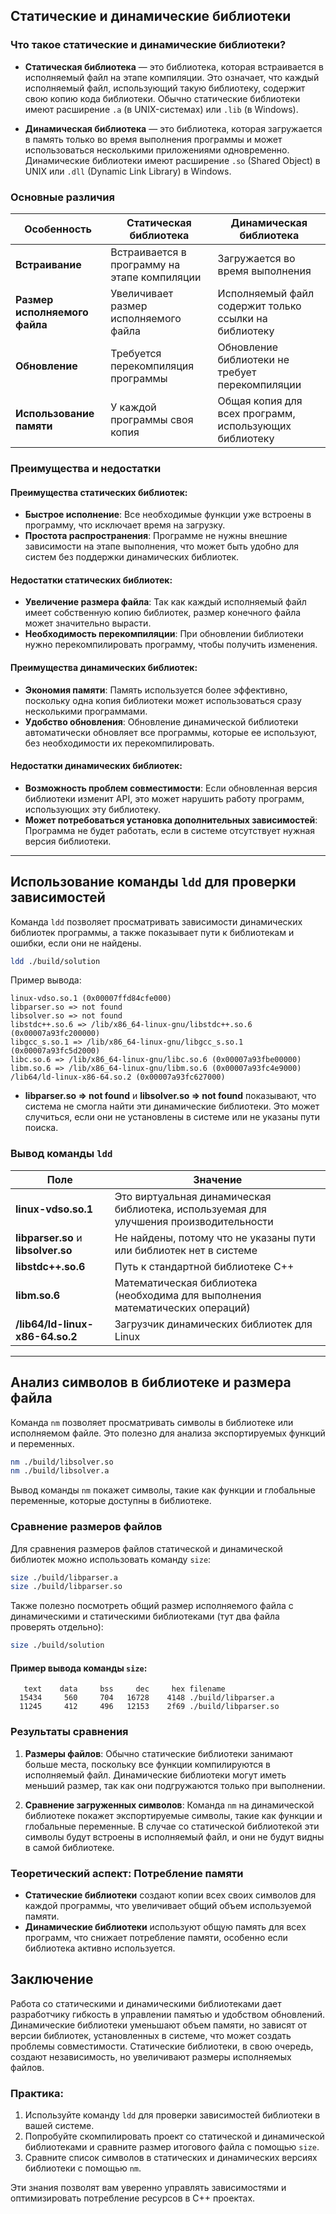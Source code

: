 ## Статические и динамические библиотеки

### Что такое статические и динамические библиотеки?

- **Статическая библиотека** — это библиотека, которая встраивается в исполняемый файл на этапе компиляции. Это означает, что каждый исполняемый файл, использующий такую библиотеку, содержит свою копию кода библиотеки. Обычно статические библиотеки имеют расширение `.a` (в UNIX-системах) или `.lib` (в Windows).

- **Динамическая библиотека** — это библиотека, которая загружается в память только во время выполнения программы и может использоваться несколькими приложениями одновременно. Динамические библиотеки имеют расширение `.so` (Shared Object) в UNIX или `.dll` (Dynamic Link Library) в Windows.

### Основные различия

| Особенность             		| Статическая библиотека                          	| Динамическая библиотека                              	|
|-------------------------------|---------------------------------------------------|-------------------------------------------------------|
| **Встраивание**         		| Встраивается в программу на этапе компиляции   	| Загружается во время выполнения                     	|
| **Размер исполняемого файла** | Увеличивает размер исполняемого файла      		| Исполняемый файл содержит только ссылки на библиотеку |
| **Обновление**          		| Требуется перекомпиляция программы              	| Обновление библиотеки не требует перекомпиляции     	|
| **Использование памяти**		| У каждой программы своя копия                  	| Общая копия для всех программ, использующих библиотеку|

### Преимущества и недостатки

#### Преимущества статических библиотек:
- **Быстрое исполнение**: Все необходимые функции уже встроены в программу, что исключает время на загрузку.
- **Простота распространения**: Программе не нужны внешние зависимости на этапе выполнения, что может быть удобно для систем без поддержки динамических библиотек.

#### Недостатки статических библиотек:
- **Увеличение размера файла**: Так как каждый исполняемый файл имеет собственную копию библиотек, размер конечного файла может значительно вырасти.
- **Необходимость перекомпиляции**: При обновлении библиотеки нужно перекомпилировать программу, чтобы получить изменения.

#### Преимущества динамических библиотек:
- **Экономия памяти**: Память используется более эффективно, поскольку одна копия библиотеки может использоваться сразу несколькими программами.
- **Удобство обновления**: Обновление динамической библиотеки автоматически обновляет все программы, которые ее используют, без необходимости их перекомпилировать.

#### Недостатки динамических библиотек:
- **Возможность проблем совместимости**: Если обновленная версия библиотеки изменит API, это может нарушить работу программ, использующих эту библиотеку.
- **Может потребоваться установка дополнительных зависимостей**: Программа не будет работать, если в системе отсутствует нужная версия библиотеки.

---

## Использование команды `ldd` для проверки зависимостей

Команда `ldd` позволяет просматривать зависимости динамических библиотек программы, а также показывает пути к библиотекам и ошибки, если они не найдены.

```bash
ldd ./build/solution
```

Пример вывода:

```text
linux-vdso.so.1 (0x00007ffd84cfe000)
libparser.so => not found
libsolver.so => not found
libstdc++.so.6 => /lib/x86_64-linux-gnu/libstdc++.so.6 (0x00007a93fc200000)
libgcc_s.so.1 => /lib/x86_64-linux-gnu/libgcc_s.so.1 (0x00007a93fc5d2000)
libc.so.6 => /lib/x86_64-linux-gnu/libc.so.6 (0x00007a93fbe00000)
libm.so.6 => /lib/x86_64-linux-gnu/libm.so.6 (0x00007a93fc4e9000)
/lib64/ld-linux-x86-64.so.2 (0x00007a93fc627000)
```

- **libparser.so => not found** и **libsolver.so => not found** показывают, что система не смогла найти эти динамические библиотеки. Это может случиться, если они не установлены в системе или не указаны пути поиска.

### Вывод команды `ldd`

| Поле                | Значение |
|---------------------|----------|
| **linux-vdso.so.1** | Это виртуальная динамическая библиотека, используемая для улучшения производительности |
| **libparser.so** и **libsolver.so** | Не найдены, потому что не указаны пути или библиотек нет в системе |
| **libstdc++.so.6** | Путь к стандартной библиотеке C++ |
| **libm.so.6** | Математическая библиотека (необходима для выполнения математических операций) |
| **/lib64/ld-linux-x86-64.so.2** | Загрузчик динамических библиотек для Linux |

---

## Анализ символов в библиотеке и размера файла

Команда `nm` позволяет просматривать символы в библиотеке или исполняемом файле. Это полезно для анализа экспортируемых функций и переменных.

```bash
nm ./build/libsolver.so
nm ./build/libsolver.a
```

Вывод команды `nm` покажет символы, такие как функции и глобальные переменные, которые доступны в библиотеке.

### Сравнение размеров файлов

Для сравнения размеров файлов статической и динамической библиотек можно использовать команду `size`:

```bash
size ./build/libparser.a
size ./build/libparser.so
```

Также полезно посмотреть общий размер исполняемого файла с динамическими и статическими библиотеками (тут два файла проверять отдельно):

```bash
size ./build/solution
```


#### Пример вывода команды `size`:

```text
   text	   data	    bss	    dec	    hex	filename
  15434	    560	    704	  16728	   4148	./build/libparser.a
  11245	    412	    496	  12153	   2f69	./build/libparser.so
```

### Результаты сравнения

1. **Размеры файлов**: Обычно статические библиотеки занимают больше места, поскольку все функции компилируются в исполняемый файл. Динамические библиотеки могут иметь меньший размер, так как они подгружаются только при выполнении.

2. **Сравнение загруженных символов**: Команда `nm` на динамической библиотеке покажет экспортируемые символы, такие как функции и глобальные переменные. В случае со статической библиотекой эти символы будут встроены в исполняемый файл, и они не будут видны в самой библиотеке.

### Теоретический аспект: Потребление памяти

- **Статические библиотеки** создают копии всех своих символов для каждой программы, что увеличивает общий объем используемой памяти.
- **Динамические библиотеки** используют общую память для всех программ, что снижает потребление памяти, особенно если библиотека активно используется.

## Заключение

Работа со статическими и динамическими библиотеками дает разработчику гибкость в управлении памятью и удобством обновлений. Динамические библиотеки уменьшают объем памяти, но зависят от версии библиотек, установленных в системе, что может создать проблемы совместимости. Статические библиотеки, в свою очередь, создают независимость, но увеличивают размеры исполняемых файлов.

### Практика:

1. Используйте команду `ldd` для проверки зависимостей библиотеки в вашей системе.
2. Попробуйте скомпилировать проект со статической и динамической библиотеками и сравните размер итогового файла с помощью `size`.
3. Сравните список символов в статических и динамических версиях библиотеки с помощью `nm`.

Эти знания позволят вам уверенно управлять зависимостями и оптимизировать потребление ресурсов в C++ проектах.
```